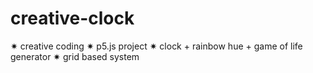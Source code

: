 # creative-clock
✷ creative coding ✷ p5.js project ✷ clock + rainbow hue + game of life generator ✷ grid based system
